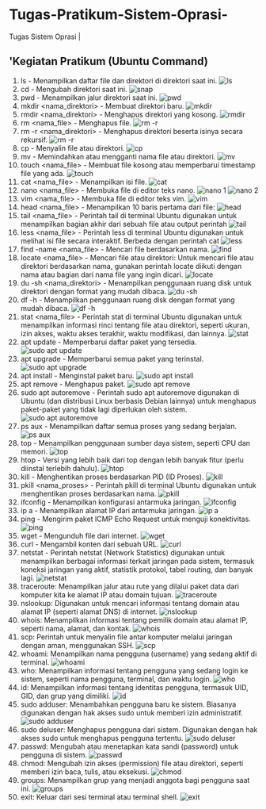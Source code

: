 # Tugas-Pratikum-Sistem-Oprasi-
Tugas Sistem Oprasi | 

'Kegiatan Pratikum (Ubuntu Command)
--------------------------------------------------------------------------------
1. ls - Menampilkan daftar file dan direktori di direktori saat ini.
![ls](https://github.com/user-attachments/assets/436f0c7d-13cf-4047-b552-abb0d4707176)
2. cd - Mengubah direktori saat ini.
![snap](https://github.com/user-attachments/assets/7df72e5a-83d5-4ef9-8183-6c8b0d0ba971)
3. pwd - Menampilkan jalur direktori saat ini.
![pwd](https://github.com/user-attachments/assets/58f90d3e-3c4c-4228-bff8-5a9cd3e4d1f4)
4. mkdir <nama_direktori> - Membuat direktori baru.
![mkdir](https://github.com/user-attachments/assets/990c4611-b3cb-46f7-896d-0f9fd0b2cb7f)
5. rmdir <nama_direktori> - Menghapus direktori yang kosong.
 ![rmdir](https://github.com/user-attachments/assets/14e1cbe7-a492-4975-aafe-5e5487e57a80)
6. rm <nama_file> - Menghapus file.
![rm -r](https://github.com/user-attachments/assets/0118b353-a5c0-4318-bc3e-8bec2c36435a)
7. rm -r <nama_direktori> - Menghapus direktori beserta isinya secara rekursif.
![rm -r](https://github.com/user-attachments/assets/212c46bb-d35a-4a28-9754-9690497848c2)
8. cp <sumber> <tujuan> - Menyalin file atau direktori.
![cp](https://github.com/user-attachments/assets/75347d32-ef69-48e7-95ae-ee02c21116b3)
9. mv <sumber> <tujuan> - Memindahkan atau mengganti nama file atau direktori.
![mv](https://github.com/user-attachments/assets/c3c9da49-5c04-48a0-acde-c746a9fea3a8)
10. touch <nama_file> - Membuat file kosong atau memperbarui timestamp file yang ada.
![touch](https://github.com/user-attachments/assets/a88fdad2-89d1-4520-b242-2459233aec03)
11. cat <nama_file> - Menampilkan isi file.
![cat](https://github.com/user-attachments/assets/cabef663-b1a5-4cd0-84b4-a6760bea1ee4)
12. nano <nama_file> - Membuka file di editor teks nano.
![nano 1](https://github.com/user-attachments/assets/aad73218-f647-461a-9335-4dca05636f50)
![nano 2](https://github.com/user-attachments/assets/7fdf301a-49ae-40bd-ba26-35b00d18d00e)
13. vim <nama_file> - Membuka file di editor teks vim.
![vim](https://github.com/user-attachments/assets/1273a0e4-7598-4cfa-b2fe-080d11f179d9)
14. head <nama_file> - Menampilkan 10 baris pertama dari file:
![head](https://github.com/user-attachments/assets/d9115351-d7db-41d1-a632-8b70ca9d317f)
15. tail <nama_file> - Perintah tail di terminal Ubuntu digunakan untuk menampilkan bagian akhir dari sebuah file atau output perintah
![tail](https://github.com/user-attachments/assets/373c98eb-16db-4c15-b486-8ee3ec8a6db7)
16. less <nama_file> - Perintah less di terminal Ubuntu digunakan untuk melihat isi file secara interaktif. Berbeda dengan perintah cat
![less](https://github.com/user-attachments/assets/da63f655-0ce0-4c49-8424-f403db5217c2)
17. find <path> -name <nama_file> - Mencari file berdasarkan nama.
![find](https://github.com/user-attachments/assets/cc687433-b408-434d-8c43-28af8f4658fe)
18. locate <nama_file> - Mencari file atau direktori: Untuk mencari file atau direktori berdasarkan nama, gunakan perintah locate diikuti dengan nama atau bagian dari nama file yang ingin dicari.
![locate](https://github.com/user-attachments/assets/0a2b019c-c06d-41d1-aa50-956dfe1d7663)
19. du -sh <nama_direktori> - Menampilkan penggunaan ruang disk untuk direktori dengan format yang mudah dibaca.
![du -sh](https://github.com/user-attachments/assets/15cc77f7-1855-4bd3-bbad-5241320bf8ac)
20. df -h - Menampilkan penggunaan ruang disk dengan format yang mudah dibaca.
![df -h](https://github.com/user-attachments/assets/f6872b50-ec03-4cc1-9923-4e24d884f6e3)
21. stat <nama_file> - Perintah stat di terminal Ubuntu digunakan untuk menampilkan informasi rinci tentang file atau direktori, seperti ukuran, izin akses, waktu akses terakhir, waktu modifikasi, dan lainnya.
![stat](https://github.com/user-attachments/assets/551b7f79-d76c-4031-8210-5d3ffc6592d4)
22. apt update - Memperbarui daftar paket yang tersedia.
![sudo apt update](https://github.com/user-attachments/assets/c5545e32-9d90-455a-8b45-6849c7b6fc74)
23. apt upgrade - Memperbarui semua paket yang terinstal.
![sudo apt upgrade](https://github.com/user-attachments/assets/d55af583-4a57-4fbd-aacb-ab0f029595c0)
24. apt install <paket> - Menginstal paket baru.
![sudo apt install](https://github.com/user-attachments/assets/94adc8ea-5cb9-4532-8f71-b949bc2280d4)
25. apt remove <paket> - Menghapus paket.
![sudo apt remove](https://github.com/user-attachments/assets/489e4ec8-5e74-4fbe-9a2d-b85ebe81d500)
26. sudo apt autoremove - Perintah sudo apt autoremove digunakan di Ubuntu (dan distribusi Linux berbasis Debian lainnya) untuk menghapus paket-paket yang tidak lagi diperlukan oleh sistem.
![sudo apt autoremove](https://github.com/user-attachments/assets/2a05061f-bdd8-4a77-b8a2-ab8ec638d450)
27. ps aux - Menampilkan daftar semua proses yang sedang berjalan.
![ps aux](https://github.com/user-attachments/assets/2b6cea8b-0099-4b68-917c-b753a233c3f5)
28. top - Menampilkan penggunaan sumber daya sistem, seperti CPU dan memori.
![top](https://github.com/user-attachments/assets/b2fb5766-a590-4477-b494-c546712aa6da)
29. htop - Versi yang lebih baik dari top dengan lebih banyak fitur (perlu diinstal terlebih dahulu).
![htop](https://github.com/user-attachments/assets/2db2693a-5422-4c83-81f0-ca4ce2f5157f)
30. kill <PID> - Menghentikan proses berdasarkan PID (ID Proses).
![kill](https://github.com/user-attachments/assets/29df6ffc-e2d2-4e5f-8afd-816f05c9ad80)
31. pkill <nama_proses> - Perintah pkill di terminal Ubuntu digunakan untuk menghentikan proses berdasarkan nama.
![pkill](https://github.com/user-attachments/assets/ba6159b7-3360-4515-b5ce-fb0927e379ab)
32. ifconfig - Menampilkan konfigurasi antarmuka jaringan.
![ifconfig](https://github.com/user-attachments/assets/c0a6cfe3-9c06-45c1-91f7-0b35ca45d634)
33. ip a - Menampilkan alamat IP dari antarmuka jaringan.
![ip a](https://github.com/user-attachments/assets/4c5f59e7-db68-4852-9f75-3dc57754408f)
34. ping <host> - Mengirim paket ICMP Echo Request untuk menguji konektivitas.
![ping](https://github.com/user-attachments/assets/6f8ff9c8-f1b4-42ba-abcf-899d17d26126)
35. wget <url> - Mengunduh file dari internet.
![wget](https://github.com/user-attachments/assets/e31f3b47-3480-4e0f-bde6-6d35c8c7d71c)
36. curl <url> - Mengambil konten dari sebuah URL.
![curl](https://github.com/user-attachments/assets/970d869b-eaa9-45c0-b242-2ce93271215f)
37. netstat - Perintah netstat (Network Statistics) digunakan untuk menampilkan berbagai informasi terkait jaringan pada sistem, termasuk koneksi jaringan yang aktif, statistik protokol, tabel routing, dan banyak lagi.
![netstat](https://github.com/user-attachments/assets/44d72675-7ce0-483c-a0dd-e1438fccedd6)
38. traceroute: Menampilkan jalur atau rute yang dilalui paket data dari komputer kita ke alamat IP atau domain tujuan.
![traceroute](https://github.com/user-attachments/assets/422f91bd-b791-4f7d-bf8f-baec33bef27f)
39. nslookup: Digunakan untuk mencari informasi tentang domain atau alamat IP (seperti alamat DNS) di internet.
![nslookup](https://github.com/user-attachments/assets/a8a02ff0-1bb3-41e1-b0a6-1cd59d5e84da)
40. whois: Menampilkan informasi tentang pemilik domain atau alamat IP, seperti nama, alamat, dan kontak.
![whois](https://github.com/user-attachments/assets/72333bfd-a31b-4682-8232-5008fcff562e)
41. scp: Perintah untuk menyalin file antar komputer melalui jaringan dengan aman, menggunakan SSH.
![scp](https://github.com/user-attachments/assets/b5f65334-a5d4-4472-a203-386f5ea0ae60)
42. whoami: Menampilkan nama pengguna (username) yang sedang aktif di terminal.
![whoami](https://github.com/user-attachments/assets/1735165b-92fe-442e-94e7-7645e763a1bf)
43. who: Menampilkan informasi tentang pengguna yang sedang login ke sistem, seperti nama pengguna, terminal, dan waktu login.
![who](https://github.com/user-attachments/assets/9bfca093-ac8b-4bcd-997a-f3dbbab0cf72)
44. id: Menampilkan informasi tentang identitas pengguna, termasuk UID, GID, dan grup yang dimiliki.
![id](https://github.com/user-attachments/assets/5ffb8360-988c-43a1-a89f-bc787bb21881)
45. sudo adduser: Menambahkan pengguna baru ke sistem. Biasanya digunakan dengan hak akses sudo untuk memberi izin administratif.
![sudo adduser](https://github.com/user-attachments/assets/898e4027-4274-4253-831c-81b68d033c2a)
46. sudo deluser: Menghapus pengguna dari sistem. Digunakan dengan hak akses sudo untuk menghapus pengguna tertentu.
![sudo deluser](https://github.com/user-attachments/assets/648615ab-21e3-4f42-bbfa-41f3ffeb8fd1)
47. passwd: Mengubah atau menetapkan kata sandi (password) untuk pengguna di sistem.
![passwd](https://github.com/user-attachments/assets/d84abc69-40bc-4a66-82b0-679a8f946949)
48. chmod: Mengubah izin akses (permission) file atau direktori, seperti memberi izin baca, tulis, atau eksekusi.
![chmod](https://github.com/user-attachments/assets/1a4c43d1-16c7-4a5e-95e5-db5add75999a)
49. groups: Menampilkan grup yang menjadi anggota bagi pengguna saat ini.
![groups](https://github.com/user-attachments/assets/7a44f1f6-810b-4b67-b994-8efa5858da6c)
50. exit: Keluar dari sesi terminal atau terminal shell.
![exit](https://github.com/user-attachments/assets/00e6a95a-df06-44f4-b218-b77a621248dd)



